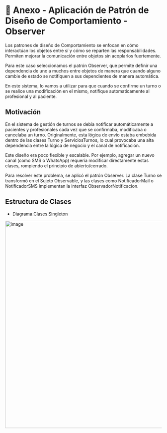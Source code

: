 #  📖 Anexo - Aplicación de Patrón de Diseño de Comportamiento - Observer #

Los patrones de diseño de Comportamiento se enfocan en cómo interactúan los objetos entre sí y cómo se reparten las responsabilidades. Permiten mejorar la comunicación entre objetos sin acoplarlos fuertemente.

Para este caso seleccionamos el patrón Observer, que permite definir una dependencia de uno a muchos entre objetos de manera que cuando alguno cambie de estado se notifiquen a sus dependientes de manera automática.

En este sistema, lo vamos a utilizar para que cuando se confirme un turno o se realice una modificación en el mismo, notifique automaticamente al profesional y al paciente.

## Motivación ##

En el sistema de gestión de turnos se debía notificar automáticamente a pacientes y profesionales cada vez que se confirmaba, modificaba o cancelaba un turno. Originalmente, esta lógica de envío estaba embebida dentro de las clases Turno y ServiciosTurnos, lo cual provocaba una alta dependencia entre la lógica de negocio y el canal de notificación.

Este diseño era poco flexible y escalable. Por ejemplo, agregar un nuevo canal (como SMS o WhatsApp) requería modificar directamente estas clases, rompiendo el principio de abierto/cerrado.

Para resolver este problema, se aplicó el patrón Observer. La clase Turno se transformó en el Sujeto Observable, y las clases como NotificadorMail o NotificadorSMS implementan la interfaz ObservadorNotificacion.

 ## Estructura de Clases ##
+ [Diagrama Clases Singleton](https://drive.google.com/file/d/18EXj6MZd9iqKkE2AVVxL3Uo1zE0w5z1b/view?usp=sharing)
<img width="671" height="664" alt="image" src="https://github.com/user-attachments/assets/96593647-bc4b-414f-890c-f0cb7882f06c" />
